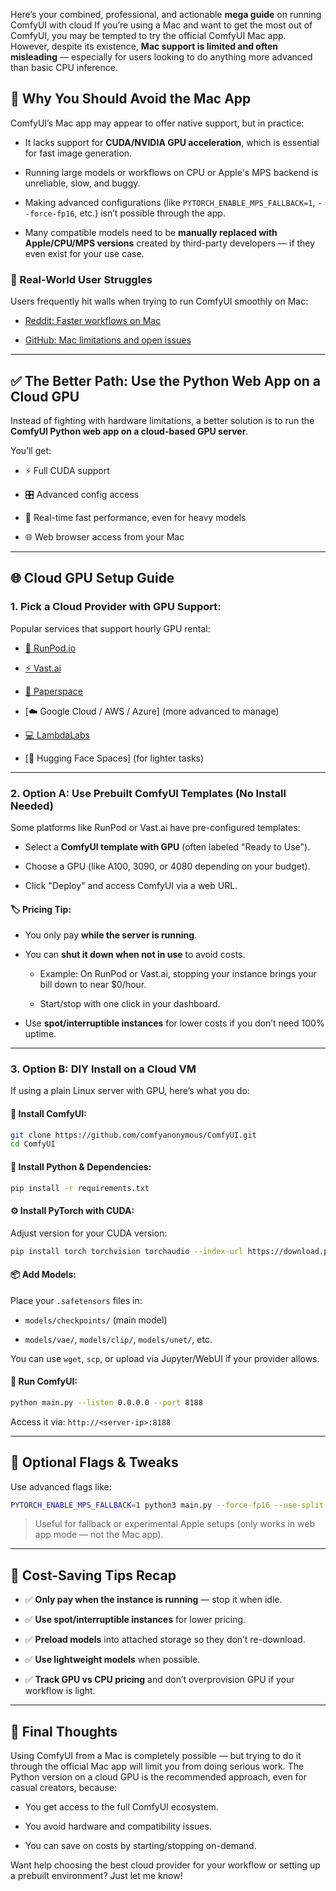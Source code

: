 Here’s your combined, professional, and actionable **mega guide** on running ComfyUI with cloud 
If you’re using a Mac and want to get the most out of ComfyUI, you may be tempted to try the official ComfyUI Mac app. However, despite its existence, **Mac support is limited and often misleading** — especially for users looking to do anything more advanced than basic CPU inference.

## 🚫 Why You Should Avoid the Mac App

ComfyUI’s Mac app may appear to offer native support, but in practice:

- It lacks support for **CUDA/NVIDIA GPU acceleration**, which is essential for fast image generation.
    
- Running large models or workflows on CPU or Apple's MPS backend is unreliable, slow, and buggy.
    
- Making advanced configurations (like `PYTORCH_ENABLE_MPS_FALLBACK=1`, `--force-fp16`, etc.) isn’t possible through the app.
    
- Many compatible models need to be **manually replaced with Apple/CPU/MPS versions** created by third-party developers — if they even exist for your use case.
    

### 💬 Real-World User Struggles

Users frequently hit walls when trying to run ComfyUI smoothly on Mac:

- [Reddit: Faster workflows on Mac](https://www.reddit.com/r/comfyui/comments/1fzrcti/faster_workflows_for_comfyui_users_on_mac_with/)
    
- [GitHub: Mac limitations and open issues](https://github.com/comfyanonymous/ComfyUI/issues/4165)
    

---

## ✅ The Better Path: Use the Python Web App on a Cloud GPU

Instead of fighting with hardware limitations, a better solution is to run the **ComfyUI Python web app on a cloud-based GPU server**.

You’ll get:

- ⚡ Full CUDA support
    
- 🎛️ Advanced config access
    
- 🚀 Real-time fast performance, even for heavy models
    
- 🌐 Web browser access from your Mac
    

---

## 🌐 Cloud GPU Setup Guide

### 1. Pick a Cloud Provider with GPU Support:

Popular services that support hourly GPU rental:

- [🔌 RunPod.io](https://www.runpod.io/)
    
- [⚡ Vast.ai](https://vast.ai/)
    
- [🧠 Paperspace](https://www.paperspace.com/)
    
- [☁️ Google Cloud / AWS / Azure] (more advanced to manage)
    
- [💻 LambdaLabs](https://lambdalabs.com/)
    
- [🤖 Hugging Face Spaces] (for lighter tasks)
    

---

### 2. Option A: Use Prebuilt ComfyUI Templates (No Install Needed)

Some platforms like RunPod or Vast.ai have pre-configured templates:

- Select a **ComfyUI template with GPU** (often labeled "Ready to Use").
    
- Choose a GPU (like A100, 3090, or 4080 depending on your budget).
    
- Click "Deploy" and access ComfyUI via a web URL.
    

#### 🏷️ Pricing Tip:

- You only pay **while the server is running**.
    
- You can **shut it down when not in use** to avoid costs.
    
    - Example: On RunPod or Vast.ai, stopping your instance brings your bill down to near $0/hour.
        
    - Start/stop with one click in your dashboard.
        
- Use **spot/interruptible instances** for lower costs if you don’t need 100% uptime.
    

---

### 3. Option B: DIY Install on a Cloud VM

If using a plain Linux server with GPU, here’s what you do:

#### 🔨 Install ComfyUI:

```bash
git clone https://github.com/comfyanonymous/ComfyUI.git
cd ComfyUI
```

#### 🐍 Install Python & Dependencies:

```bash
pip install -r requirements.txt
```

#### ⚙️ Install PyTorch with CUDA:

Adjust version for your CUDA version:

```bash
pip install torch torchvision torchaudio --index-url https://download.pytorch.org/whl/cu118
```

#### 📦 Add Models:

Place your `.safetensors` files in:

- `models/checkpoints/` (main model)
    
- `models/vae/`, `models/clip/`, `models/unet/`, etc.
    

You can use `wget`, `scp`, or upload via Jupyter/WebUI if your provider allows.

#### 🚀 Run ComfyUI:

```bash
python main.py --listen 0.0.0.0 --port 8188
```

Access it via: `http://<server-ip>:8188`

---

## 🧠 Optional Flags & Tweaks

Use advanced flags like:

```bash
PYTORCH_ENABLE_MPS_FALLBACK=1 python3 main.py --force-fp16 --use-split-cross-attention --cpu
```

> Useful for fallback or experimental Apple setups (only works in web app mode — not the Mac app).

---

## 💸 Cost-Saving Tips Recap

- ✅ **Only pay when the instance is running** — stop it when idle.
    
- ✅ **Use spot/interruptible instances** for lower pricing.
    
- ✅ **Preload models** into attached storage so they don’t re-download.
    
- ✅ **Use lightweight models** when possible.
    
- ✅ **Track GPU vs CPU pricing** and don’t overprovision GPU if your workflow is light.
    

---

## 🧩 Final Thoughts

Using ComfyUI from a Mac is completely possible — but trying to do it through the official Mac app will limit you from doing serious work. The Python version on a cloud GPU is the recommended approach, even for casual creators, because:

- You get access to the full ComfyUI ecosystem.
    
- You avoid hardware and compatibility issues.
    
- You can save on costs by starting/stopping on-demand.
    

Want help choosing the best cloud provider for your workflow or setting up a prebuilt environment? Just let me know!